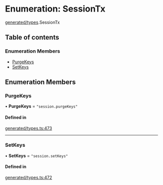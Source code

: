# Enumeration: SessionTx

[generated/types](../wiki/generated.types).SessionTx

## Table of contents

### Enumeration Members

- [PurgeKeys](../wiki/generated.types.SessionTx#purgekeys)
- [SetKeys](../wiki/generated.types.SessionTx#setkeys)

## Enumeration Members

### PurgeKeys

• **PurgeKeys** = ``"session.purgeKeys"``

#### Defined in

[generated/types.ts:473](https://github.com/PolymathNetwork/polymesh-sdk/blob/c37bc05d/src/generated/types.ts#L473)

___

### SetKeys

• **SetKeys** = ``"session.setKeys"``

#### Defined in

[generated/types.ts:472](https://github.com/PolymathNetwork/polymesh-sdk/blob/c37bc05d/src/generated/types.ts#L472)
